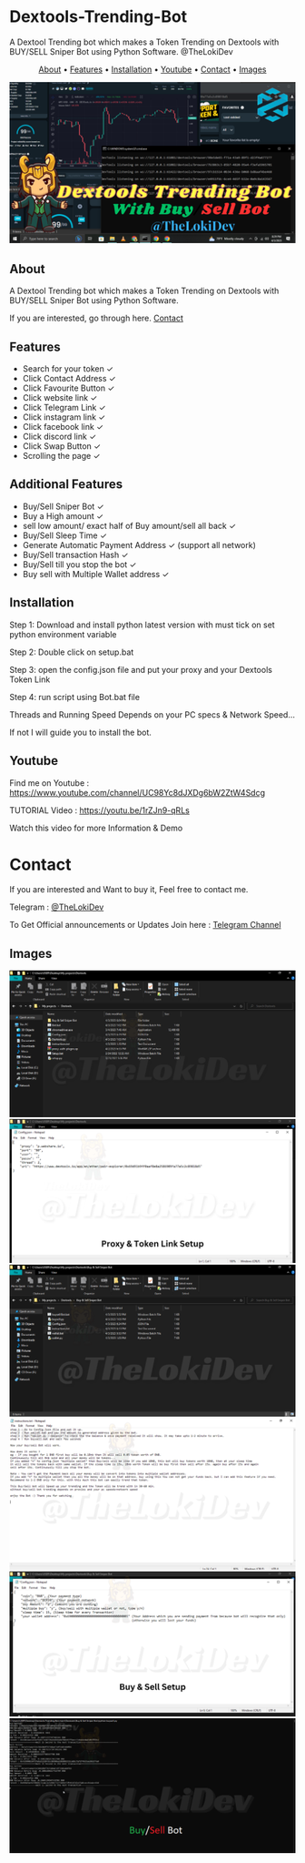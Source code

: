 # Dextools-Trending-Bot
A Dextool Trending bot which makes a Token Trending on Dextools with BUY/SELL Sniper Bot using Python Software. @TheLokiDev

</p>

<p align="center">
  <a href="#about">About</a>
  •
  <a href="#features">Features</a>
  •
  <a href="#installation">Installation</a>
  •
  <a href="#Youtube">Youtube</a>
  •
  <a href="#Contact">Contact</a>
  •
  <a href="#Images">Images</a>
</p>

<p align="center"><a href="https://youtu.be/1rZJn9-qRLs" target="_blank"><img src="https://github.com/TheLokiDev/Dextools-Trending-Bot/blob/main/Dextools%20Trending%20Bot.png?raw=true"></a></p>

## About
A Dextool Trending bot which makes a Token Trending on Dextools with BUY/SELL Sniper Bot using Python Software.

If you are interested, go through here. <a href="#Contact">Contact</a>

## Features
- Search for your token ✓
- Click Contact Address ✓
- Click Favourite Button ✓ 
- Click website link ✓
- Click Telegram Link ✓
- Click instagram link ✓
- Click facebook link ✓
- Click discord link ✓
- Click Swap Button ✓
- Scrolling the page ✓

## Additional Features 
- Buy/Sell Sniper Bot ✓
- Buy a High amount ✓
- sell low amount/ exact half of Buy amount/sell all back ✓
- Buy/Sell Sleep Time ✓
- Generate Automatic Payment Address ✓ (support all network)
- Buy/Sell transaction Hash ✓
- Buy/Sell till you stop the bot ✓
- Buy sell with Multiple Wallet address ✓

## Installation
Step 1: Download and install python latest version with must tick on set python environment variable

Step 2: Double click on setup.bat

Step 3: open the config.json file and put your proxy and your Dextools Token Link 

Step 4: run script using Bot.bat file


Threads and Running Speed Depends on your PC specs & Network Speed...

If not I will guide you to install the bot.

## Youtube
Find me on Youtube : https://www.youtube.com/channel/UC98Yc8dJXDg6bW2ZtW4Sdcg

TUTORIAL Video : https://youtu.be/1rZJn9-qRLs

Watch this video for more Information & Demo 

# Contact
If you are interested and Want to buy it, Feel free to contact me.

Telegram : [@TheLokiDev](https://t.me/TheLokiDev)

To Get Official announcements or Updates Join here : [Telegram Channel](https://t.me/TheLokiDev_Channel)

## Images
![Dextools Trending Bot](https://github.com/TheLokiDev/Dextools-Trending-Bot/blob/main/1.png)
![Dextools Trending Config File](https://github.com/TheLokiDev/Dextools-Trending-Bot/blob/main/2.png)
![Buy/Sell Bot](https://github.com/TheLokiDev/Dextools-Trending-Bot/blob/main/3.png)
![Buy/Sell Bot Instrusctions](https://github.com/TheLokiDev/Dextools-Trending-Bot/blob/main/4.png)
![Buy/Sell Bot Setup](https://github.com/TheLokiDev/Dextools-Trending-Bot/blob/main/5.png)
![Dextools Trending Bot](https://github.com/TheLokiDev/Dextools-Trending-Bot/blob/main/Buysell%20bot.png)
